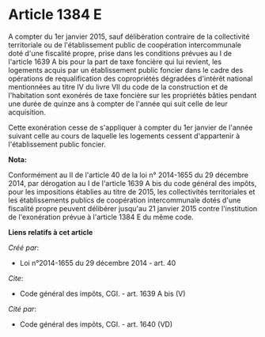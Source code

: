 # Article 1384 E

A compter du 1er janvier 2015, sauf délibération contraire de la collectivité territoriale ou de l'établissement public de
coopération intercommunale doté d'une fiscalité propre, prise dans les conditions prévues au I de l'article 1639 A bis pour
la part de taxe foncière qui lui revient, les logements acquis par un établissement public foncier dans le cadre des
opérations de requalification des copropriétés dégradées d'intérêt national mentionnées au titre IV du livre VII du code de
la construction et de l'habitation sont exonérés de taxe foncière sur les propriétés bâties pendant une durée de quinze ans à
compter de l'année qui suit celle de leur acquisition. 

Cette exonération cesse de s'appliquer à compter du 1er janvier de l'année suivant celle au cours de laquelle les logements
cessent d'appartenir à l'établissement public foncier.

**Nota:**

Conformément au II de l'article 40 de la loi n° 2014-1655 du 29 décembre 2014, par dérogation au I de l'article 1639 A bis du
code général des impôts, pour les impositions établies au titre de 2015, les collectivités territoriales et les
établissements publics de coopération intercommunale dotés d'une fiscalité propre peuvent délibérer jusqu'au 21 janvier 2015
contre l'institution de l'exonération prévue à l'article 1384 E du même code.

**Liens relatifs à cet article**

_Créé par_:

  - Loi n°2014-1655 du 29 décembre 2014 - art. 40

_Cite_:

  - Code général des impôts, CGI. - art. 1639 A bis (V)

_Cité par_:

  - Code général des impôts, CGI. - art. 1640 (VD)
